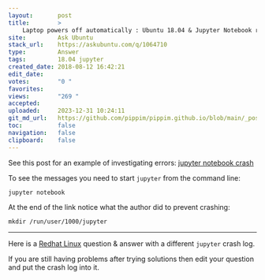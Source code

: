 ```yaml
---
layout:       post
title:        >
    Laptop powers off automatically : Ubuntu 18.04 & Jupyter Notebook running Python 2
site:         Ask Ubuntu
stack_url:    https://askubuntu.com/q/1064710
type:         Answer
tags:         18.04 jupyter
created_date: 2018-08-12 16:42:21
edit_date:    
votes:        "0 "
favorites:    
views:        "269 "
accepted:     
uploaded:     2023-12-31 10:24:11
git_md_url:   https://github.com/pippim/pippim.github.io/blob/main/_posts/2018/2018-08-12-Laptop-powers-off-automatically-_-Ubuntu-18.04-_-Jupyter-Notebook-running-Python-2.md
toc:          false
navigation:   false
clipboard:    false
---
```


See this post for an example of investigating errors: [jupyter notebook crash][1]

To see the messages you need to start `jupyter` from the command line:

``` 
jupyter notebook
```

At the end of the link notice what the author did to prevent crashing:

``` 
mkdir /run/user/1000/jupyter
```


----------

Here is a [Redhat Linux][2] question & answer with a different `jupyter` crash log.

If you are still having problems after trying solutions then edit your question and put the crash log into it.

  [1]: https://github.com/jupyter/notebook/issues/3602
  [2]: https://bugzilla.redhat.com/show_bug.cgi?id=1542976
